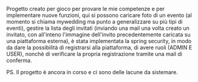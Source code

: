 Progetto creato per gioco per provare le mie competenze e per implementare nuove funzioni, qui si possono caricare foto di un evento (al momento si chiama mywedding ma punto a generalizzare su più tipi di eventi), 
gestire la lista degli invitati (inviando una mail una volta creato un invitato, con all'inteno l'immagine dell'invito precedentemente caricata su una piattaforma esterna), è stata implementata la spring security, in modo
da dare la possibilità di registrarsi alla piattaforma, di avere ruoli (ADMIN E USER), nonchè di verificare la propria registrazione tramite una mail di conferma.

PS. Il progetto è ancora in corso e ci sono delle lacune da sistemare.
